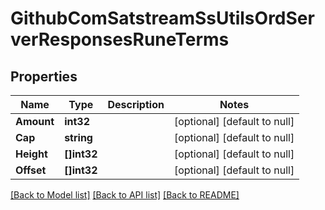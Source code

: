 # GithubComSatstreamSsUtilsOrdServerResponsesRuneTerms

## Properties
Name | Type | Description | Notes
------------ | ------------- | ------------- | -------------
**Amount** | **int32** |  | [optional] [default to null]
**Cap** | **string** |  | [optional] [default to null]
**Height** | **[]int32** |  | [optional] [default to null]
**Offset** | **[]int32** |  | [optional] [default to null]

[[Back to Model list]](../README.md#documentation-for-models) [[Back to API list]](../README.md#documentation-for-api-endpoints) [[Back to README]](../README.md)


